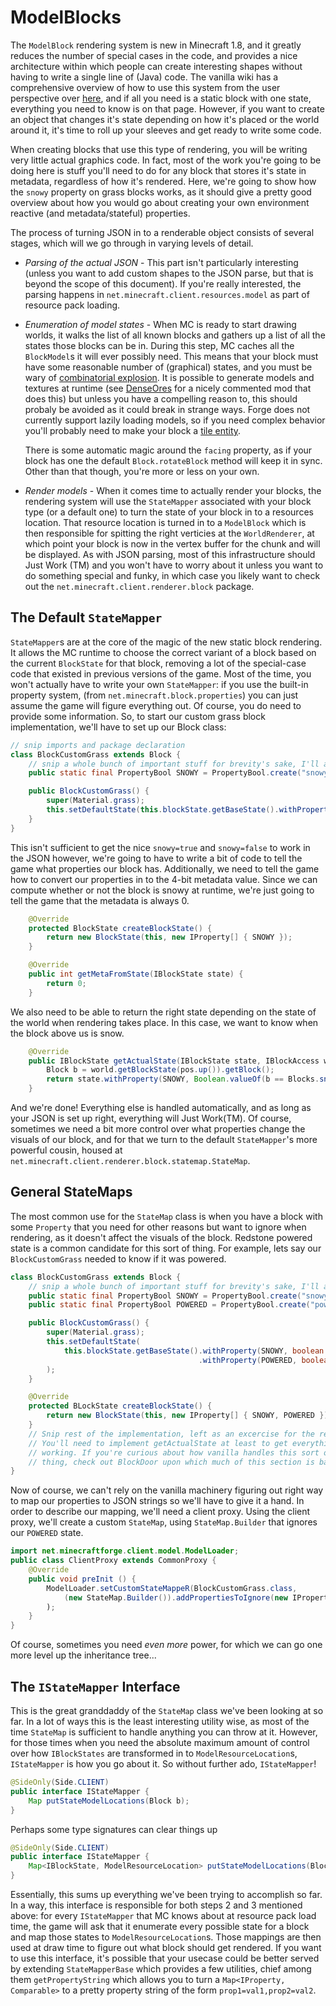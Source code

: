 ModelBlocks
===========

The `ModelBlock` rendering system is new in Minecraft 1.8, and it greatly reduces the number of special cases in the code, and provides a nice architecture within which people can create interesting shapes without having to write a single line of (Java) code.
The vanilla wiki has a comprehensive overview of how to use this system from the user perspective over [here](http://minecraft.gamepedia.com/Models), and if all you need is a static block with one state, everything you need to know is on that page.
However, if you want to create an object that changes it's state depending on how it's placed or the world around it, it's time to roll up your sleeves and get ready to write some code.

When creating blocks that use this type of rendering, you will be writing very little actual graphics code.
In fact, most of the work you're going to be doing here is stuff you'll need to do for any block that stores it's state in metadata, regardless of how it's rendered.
Here, we're going to show how the `snowy` property on grass blocks works, as it should give a pretty good overview about how you would go about creating your own environment reactive (and metadata/stateful) properties.

The process of turning JSON in to a renderable object consists of several stages, which will we go through in varying levels of detail.
  - *Parsing of the actual JSON* - This part isn't particularly interesting (unless you want to add custom shapes to the JSON parse, but that is beyond the scope of this document).
    If you're really interested, the parsing happens in `net.minecraft.client.resources.model` as part of resource pack loading.
  - *Enumeration of model states* - When MC is ready to start drawing worlds, it walks the list of all known blocks and gathers up a list of all the states those blocks can be in.
    During this step, MC caches all the `BlockModel`s it will ever possibly need.
    This means that your block must have some reasonable number of (graphical) states, and you must be wary of [combinatorial explosion](http://en.wikipedia.org/wiki/Combinatorial_explosion).
    It is possible to generate models and textures at runtime (see [DenseOres](https://github.com/rwtema/DenseOres/tree/c0931073131fdae7a015ddaddd56949bc33453f2) for a nicely commented mod that does this) but unless you have a compelling reason to, this should probaly be avoided as it could break in strange ways.
    Forge does not currently support lazily loading models, so if you need complex behavior you'll probably need to make your block a [tile entity](tileentity.md).

    There is some automatic magic around the `facing` property, as if your block has one the default `Block.rotateBlock` method will keep it in sync.
    Other than that though, you're more or less on your own.
  - *Render models* - When it comes time to actually render your blocks, the rendering system will use the `StateMapper` associated with your block type (or a default one) to turn the state of your block in to a resources location.
    That resource location is turned in to a `ModelBlock` which is then responsible for spitting the right verticies at the `WorldRenderer`, at which point your block is now in the vertex buffer for the chunk and will be displayed.
    As with JSON parsing, most of this infrastructure should Just Work (TM) and you won't have to worry about it unless you want to do something special and funky, in which case you likely want to check out the `net.minecraft.client.renderer.block` package.

The Default `StateMapper`
-------------------------

`StateMapper`s are at the core of the magic of the new static block rendering.
It allows the MC runtime to choose the correct variant of a block based on the current `BlockState` for that block, removing a lot of the special-case code that existed in previous versions of the game.
Most of the time, you won't actually have to write your own `StateMapper`: if you use the built-in property system, (from `net.minecraft.block.properties`) you can just assume the game will figure everything out.
Of course, you do need to provide some information.
So, to start our custom grass block implementation, we'll have to set up our Block class:

```java
// snip imports and package declaration
class BlockCustomGrass extends Block {
    // snip a whole bunch of important stuff for brevity's sake, I'll assume you already have a basic block working.
    public static final PropertyBool SNOWY = PropertyBool.create("snowy");

    public BlockCustomGrass() {
        super(Material.grass);
        this.setDefaultState(this.blockState.getBaseState().withProperty(SNOWY, Boolean.valueOf(false)));
    }
}
```

This isn't sufficient to get the nice `snowy=true` and `snowy=false` to work in the JSON however, we're going to have to write a bit of code to tell the game what properties our block has.
Additionally, we need to tell the game how to convert our properties in to the 4-bit metadata value.
Since we can compute whether or not the block is snowy at runtime, we're just going to tell the game that the metadata is always 0.

```java
    @Override
    protected BlockState createBlockState() {
        return new BlockState(this, new IProperty[] { SNOWY });
    }

    @Override
    public int getMetaFromState(IBlockState state) {
        return 0;
    }
```

We also need to be able to return the right state depending on the state of the world when rendering takes place.
In this case, we want to know when the block above us is snow.

```java
    @Override
    public IBlockState getActualState(IBlockState state, IBlockAccess world, BlockPos pos) {
        Block b = world.getBlockState(pos.up()).getBlock();
        return state.withProperty(SNOWY, Boolean.valueOf(b == Blocks.snow || b == Blocks.snow_layer));
    }
```

And we're done!
Everything else is handled automatically, and as long as your JSON is set up right, everything will Just Work(TM).
Of course, sometimes we need a bit more control over what properties change the visuals of our block, and for that we turn to the default `StateMapper`'s more powerful cousin, housed at `net.minecraft.client.renderer.block.statemap.StateMap`.

General StateMaps
-----------------

The most common use for the `StateMap` class is when you have a block with some `Property` that you need for other reasons but want to ignore when rendering, as it doesn't affect the visuals of the block.
Redstone powered state is a common candidate for this sort of thing.
For example, lets say our `BlockCustomGrass` needed to know if it was powered.

```java
class BlockCustomGrass extends Block {
    // snip a whole bunch of important stuff for brevity's sake, I'll assume you already have a basic block working.
    public static final PropertyBool SNOWY = PropertyBool.create("snowy");
    public static final PropertyBool POWERED = PropertyBool.create("powered");

    public BlockCustomGrass() {
        super(Material.grass);
        this.setDefaultState(
            this.blockState.getBaseState().withProperty(SNOWY, boolean.valueOf(false))
                                          .withProperty(POWERED, boolean.valueOf(False))
        );
    }

    @Override
    protected BLockState createBlockState() {
        return new BlockState(this, new IProperty[] { SNOWY, POWERED });
    }
    // Snip rest of the implementation, left as an excercise for the reader
    // You'll need to implement getActualState at least to get everything
    // working. If you're curious about how vanilla handles this sort of
    // thing, check out BlockDoor upon which much of this section is based.
}
```

Now of course, we can't rely on the vanilla machinery figuring out right way to map our properties to JSON strings so we'll have to give it a hand.
In order to describe our mapping, we'll need a client proxy.
Using the client proxy, we'll create a custom `StateMap`, using `StateMap.Builder` that ignores our `POWERED` state.

```java
import net.minecraftforge.client.model.ModelLoader;
public class ClientProxy extends CommonProxy {
    @Override
    public void preInit () {
        ModelLoader.setCustomStateMappeR(BlockCustomGrass.class,
            (new StateMap.Builder()).addPropertiesToIgnore(new IProperty[] {BlockCustomGrass.POWERED}).build())
        );
    }
}
```

Of course, sometimes you need *even more* power, for which we can go one more level up the inheritance tree...

The `IStateMapper` Interface
----------------------------

This is the great granddaddy of the `StateMap` class we've been looking at so far.
In a lot of ways this is the least interesting utility wise, as most of the time `StateMap` is sufficient to handle anything you can throw at it.
However, for those times when you need the absolute maximum amount of control over how `IBlockStates` are transformed in to `ModelResourceLocation`s, `IStateMapper` is how you go about it.
So without further ado, `IStateMapper`!

```java
@SideOnly(Side.CLIENT)
public interface IStateMapper {
    Map putStateModelLocations(Block b);
}
```

Perhaps some type signatures can clear things up

```java
@SideOnly(Side.CLIENT)
public interface IStateMapper {
    Map<IBlockState, ModelResourceLocation> putStateModelLocations(Block b);
}
```

Essentially, this sums up everything we've been trying to accomplish so far.
In a way, this interface is responsible for both steps 2 and 3 mentioned above: for every `IStateMapper` that MC knows about at resource pack load time, the game will ask that it enumerate every possible state for a block and map those states to `ModelResourceLocation`s.
Those mappings are then used at draw time to figure out what block should get rendered.
If you want to use this interface, it's possible that your usecase could be better served by extending `StateMapperBase` which provides a few utilities, chief among them `getPropertyString` which allows you to turn a `Map<IProperty, Comparable>` to a pretty property string of the form `prop1=val1,prop2=val2`.
